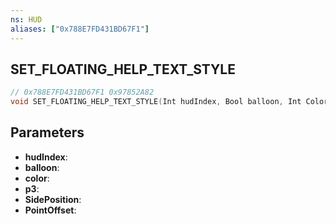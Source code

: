 ```yaml
---
ns: HUD
aliases: ["0x788E7FD431BD67F1"]
---
```

## SET_FLOATING_HELP_TEXT_STYLE

```c
// 0x788E7FD431BD67F1 0x97852A82
void SET_FLOATING_HELP_TEXT_STYLE(Int hudIndex, Bool balloon, Int Color, Any p3, Int SidePosition, Int PointOffset);
```

## Parameters
* **hudIndex**: 
* **balloon**: 
* **color**: 
* **p3**: 
* **SidePosition**: 
* **PointOffset**: 

